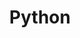---
layout: post
title: Python
parent: Programming Language
has_children: true
nav_order: 6
permalink: /docs/pl/python
---